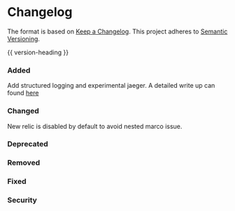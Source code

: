 # Changelog
The format is based on [Keep a Changelog](https://keepachangelog.com/en/1.0.0/).
This project adheres to [Semantic Versioning](https://semver.org/spec/v2.0.0.html).

{{ version-heading }}

### Added
Add structured logging and experimental jaeger.
A detailed write up can found [here](https://holo.hackmd.io/@c5lIpp4ET0OJJnDT3gzilA/SyRm2YoEU)

### Changed
New relic is disabled by default to avoid nested marco issue.

### Deprecated

### Removed

### Fixed

### Security

